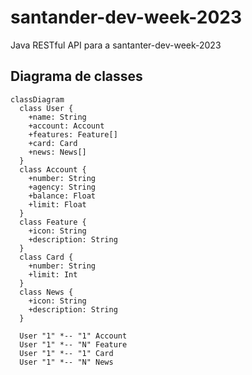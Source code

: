 # santander-dev-week-2023
Java RESTful API para a santanter-dev-week-2023

## Diagrama de classes

```mermaid
classDiagram
  class User {
    +name: String
    +account: Account
    +features: Feature[]
    +card: Card
    +news: News[]
  }
  class Account {
    +number: String
    +agency: String
    +balance: Float
    +limit: Float
  }
  class Feature {
    +icon: String
    +description: String
  }
  class Card {
    +number: String
    +limit: Int
  }
  class News {
    +icon: String
    +description: String
  }

  User "1" *-- "1" Account
  User "1" *-- "N" Feature
  User "1" *-- "1" Card
  User "1" *-- "N" News
```
